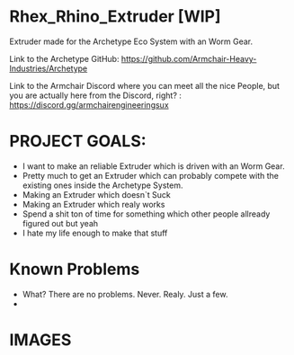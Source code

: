 # Rhex_Rhino_Extruder [WIP]
Extruder made for the Archetype Eco System with an Worm Gear.

Link to the Archetype GitHub: https://github.com/Armchair-Heavy-Industries/Archetype

Link to the Armchair Discord where you can meet all the nice People, but you are actually here from the Discord, right? : https://discord.gg/armchairengineeringsux

# PROJECT GOALS:
- I want to make an reliable Extruder which is driven with an Worm Gear.
- Pretty much to get an Extruder which can probably compete with the existing ones inside the Archetype System.
- Making an Extruder which doesn`t Suck
- Making an Extruder which realy works
- Spend a shit ton of time for something which other people allready figured out but yeah
- I hate my life enough to make that stuff

# Known Problems
- What? There are no problems. Never. Realy. Just a few.
- 
# IMAGES

#
